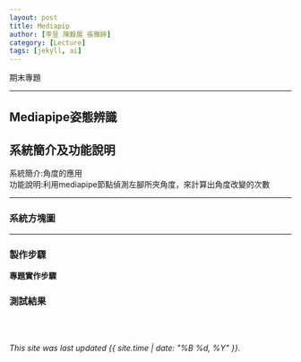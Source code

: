 ```yaml
---
layout: post
title: Mediapip
author: [李昱 陳毅展 張雅婷]
category: [Lecture]
tags: [jekyll, ai]
---
```


期末專題

---
## Mediapipe姿態辨識

## 系統簡介及功能說明
系統簡介:角度的應用   <br>
功能說明:利用mediapipe節點偵測左腳所夾角度，來計算出角度改變的次數   <br>

---
### 系統方塊圖

---
### 製作步驟

**專題實作步驟**

### 測試結果




<br />
<br />

*This site was last updated {{ site.time | date: "%B %d, %Y" }}.*

